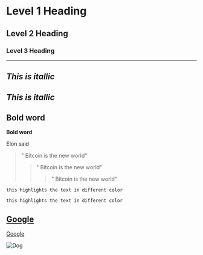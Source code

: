 # Level 1 Heading
## Level 2 Heading
### Level 3 Heading
---
*This is itallic*
---
_This is itallic_
---
**Bold word**
---
__Bold word__


Elon said
>" Bitcoin is the new world"
>>" Bitcoin is the new world"
>>>" Bitcoin is the new world"

`this highlights the text in different color`

```
this highlights the text in different color

```
[Google](http://google.com)
---
[Google](http://google.com "Google")

![Dog](https://static.toiimg.com/photo/msid-67586673/67586673.jpg?3918697)